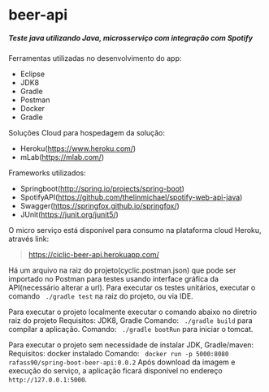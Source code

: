 # beer-api
##### Teste java utilizando Java, microsserviço com integração com Spotify

Ferramentas utilizadas no desenvolvimento do app:
  - Eclipse
  - JDK8
  - Gradle
  - Postman
  - Docker
  - Gradle

Soluções Cloud para hospedagem da solução:
- Heroku(https://www.heroku.com/)
- mLab(https://mlab.com/)

Frameworks utilizados:
  - Springboot(http://spring.io/projects/spring-boot)
  - SpotifyAPI(https://github.com/thelinmichael/spotify-web-api-java)
  - Swagger(https://springfox.github.io/springfox/)
  - JUnit(https://junit.org/junit5/)


O micro serviço está disponível para consumo na plataforma cloud Heroku, através link:
> https://ciclic-beer-api.herokuapp.com/

Há um arquivo na raiz do projeto(cyclic.postman.json) que pode ser importado no Postman para testes usando interface gráfica da API(necessário alterar a url).
Para executar os testes unitários, executar o comando ``` ./gradle test``` na raiz do projeto, ou via IDE.

Para executar o projeto localmente executar o comando abaixo no diretrio raiz do projeto
  Requisitos: JDK8, Gradle
  Comando: ``` ./gradle build``` para compilar a aplicação.
  Comando: ``` ./gradle bootRun``` para iniciar o tomcat.

Para executar o projeto sem necessidade de instalar JDK, Gradle/maven:
  Requisitos: docker instalado
  Comando: ``` docker run -p 5000:8080 rafass90/spring-boot-beer-api:0.0.2```
Após download da imagem e execução do serviço, a aplicação ficará disponível no endereço `http://127.0.0.1:5000`.




